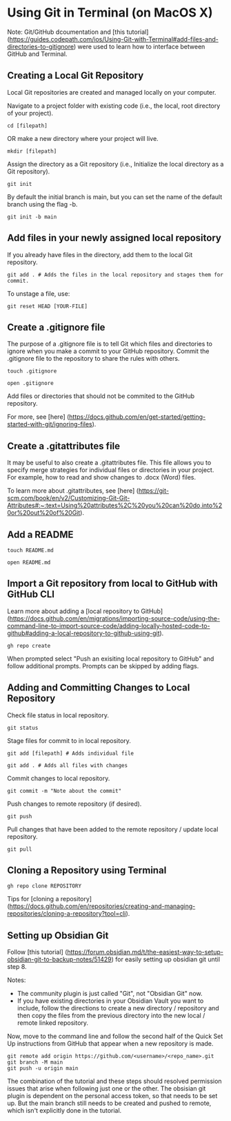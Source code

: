 # Using Git in Terminal (on MacOS X)

Note: Git/GitHub dcoumentation and [this tutorial] (https://guides.codepath.com/ios/Using-Git-with-Terminal#add-files-and-directories-to-gitignore) were used to learn how to interface between GitHub and Terminal.

## Creating a Local Git Repository

Local Git repositories are created and managed locally on your computer.

Navigate to a project folder with existing code (i.e., the local, root directory of your project).

```
cd [filepath]
```

OR make a new directory where your project will live.

```
mkdir [filepath]
```
Assign the directory as a Git repository (i.e., Initialize the local directory as a Git repository).

```
git init
```

By default the initial branch is main, but you can set the name of the default branch using the flag -b.

```
git init -b main 
```

## Add files in your newly assigned local repository

If you already have files in the directory, add them to the local Git repository.

```
git add . # Adds the files in the local repository and stages them for commit.
```

To unstage a file, use:

```
git reset HEAD [YOUR-FILE]
```

## Create a .gitignore file

The purpose of a .gitignore file is to tell Git which files and directories to ignore when you make a commit to your GitHub repository. Commit the .gitignore file to the repository to share the rules with others.

```
touch .gitignore
```
```
open .gitignore
```

Add files or directories that should not be commited to the GitHub repository.

For more, see [here] (https://docs.github.com/en/get-started/getting-started-with-git/ignoring-files).

## Create a .gitattributes file

It may be useful to also create a .gitattributes file. This file allows you to specify merge strategies for individual files or directories in your project. For example, how to read and show changes to .docx (Word) files.

To learn more about .gitattributes, see [here] (https://git-scm.com/book/en/v2/Customizing-Git-Git-Attributes#:~:text=Using%20attributes%2C%20you%20can%20do,into%20or%20out%20of%20Git).

## Add a README

```
touch README.md
```
```
open README.md
```

## Import a Git repository from local to GitHub with GitHub CLI

Learn more about adding a [local repository to GitHub] (https://docs.github.com/en/migrations/importing-source-code/using-the-command-line-to-import-source-code/adding-locally-hosted-code-to-github#adding-a-local-repository-to-github-using-git).

```
gh repo create
```

When prompted select "Push an exisiting local repository to GitHub" and follow additional prompts. Prompts can be skipped by adding flags.


## Adding and Committing Changes to Local Repository 

Check file status in local repository.

```
git status
```

Stage files for commit to in local repository. 

```
git add [filepath] # Adds individual file
```
```
git add . # Adds all files with changes
```

Commit changes to local repository.

```
git commit -m "Note about the commit"
```

Push changes to remote repository (if desired).

```
git push
```

Pull changes that have been added to the remote repository / update local repository.

```
git pull
```

## Cloning a Repository using Terminal

```
gh repo clone REPOSITORY
```

Tips for [cloning a repository] (https://docs.github.com/en/repositories/creating-and-managing-repositories/cloning-a-repository?tool=cli).


## Setting up Obsidian Git

Follow [this tutorial] (https://forum.obsidian.md/t/the-easiest-way-to-setup-obsidian-git-to-backup-notes/51429) for easily setting up obsidian git until step 8.

Notes: 
* The community plugin is just called "Git", not "Obsidian Git" now. 
* If you have existing directories in your Obsidian Vault you want to include, follow the directions to create a new directory / repository and then copy the files from the previous directory into the new local / remote linked repository.


Now, move to the command line and follow the second half of the Quick Set Up instructions from GitHub that appear when a new repository is made. 

```
git remote add origin https://github.com/<username>/<repo_name>.git
git branch -M main
git push -u origin main
```

The combination of the tutorial and these steps should resolved permission issues that arise when following just one or the other. The obsisian git plugin is dependent on the personal access token, so that needs to be set up. But the main branch still needs to be created and pushed to remote, which isn't explicitly done in the tutorial. 





